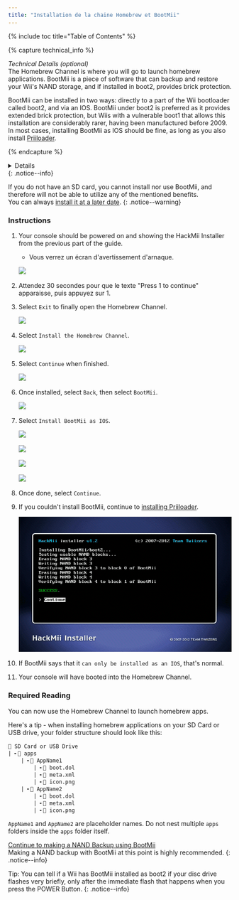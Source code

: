 ```yaml
---
title: "Installation de la chaine Homebrew et BootMii"
---
```


{% include toc title="Table of Contents" %}

{% capture technical_info %}
<summary><em>Technical Details (optional)</em></summary>
The Homebrew Channel is where you will go to launch homebrew applications. BootMii is a piece of software that can backup and restore your Wii's NAND storage, and if installed in boot2, provides brick protection.

BootMii can be installed in two ways: directly to a part of the Wii bootloader called boot2, and via an IOS. BootMii under boot2 is preferred as it provides extended brick protection, but Wiis with a vulnerable boot1 that allows this installation are considerably rarer, having been manufactured before 2009. In most cases, installing BootMii as IOS should be fine, as long as you also install [Priiloader](priiloader).

{% endcapture %}
<details>{{ technical_info | markdownify }}</details>
{: .notice--info}

If you do not have an SD card, you cannot install nor use BootMii, and therefore will not be able to utilize any of the mentioned benefits. <br> You can always [install it at a later date](hackmii).
{: .notice--warning}

### Instructions

1. Your console should be powered on and showing the HackMii Installer from the previous part of the guide.
    + Vous verrez un écran d'avertissement d'arnaque.

    ![](/images/hackmii/scam.png)

1. Attendez 30 secondes pour que le texte "Press 1 to continue" apparaisse, puis appuyez sur 1.
1. Select `Exit` to finally open the Homebrew Channel.

    ![](/images/hackmii/test_results.png)

1. Select `Install the Homebrew Channel`.

    ![](/images/hackmii/hbc_install.png)

1. Select `Continue` when finished.

    ![](/images/hackmii/hbc_install_ok.png)

1. Once installed, select `Back`, then select `BootMii`.

    ![](/images/hackmii/bootmii_install.png)

1. Select `Install BootMii as IOS`.

    ![](/images/hackmii/bootmii_install1.png)

    ![](/images/hackmii/bootmii_install2.png)

    ![](/images/hackmii/bootmii_install3.png)

    ![](/images/hackmii/bootmii_install_ok.png)

1. Once done, select `Continue`.
1. If you couldn't install BootMii, continue to [installing Priiloader](priiloader).

    ![](/images/hackmii/bootmii_install4.png)

1. If BootMii says that it `can only be installed as an IOS`, that's normal.
1. Your console will have booted into the Homebrew Channel.

### Required Reading

You can now use the Homebrew Channel to launch homebrew apps.

Here's a tip - when installing homebrew applications on your SD Card or USB drive, your folder structure should look like this:

```
💾 SD Card or USB Drive
| ╸📁 apps
    | ╸📁 AppName1
        | ╸📄 boot.dol
        | ╸📄 meta.xml
        | ╸📄 icon.png
    | ╸📁 AppName2
        | ╸📄 boot.dol
        | ╸📄 meta.xml
        | ╸📄 icon.png
```

`AppName1` and `AppName2` are placeholder names. Do not nest multiple `apps` folders inside the `apps` folder itself.

[Continue to making a NAND Backup using BootMii](bootmii)<br> Making a NAND backup with BootMii at this point is highly recommended.
{: .notice--info}

Tip: You can tell if a Wii has BootMii installed as boot2 if your disc drive flashes very briefly, only after the immediate flash that happens when you press the POWER Button.
{: .notice--info}
